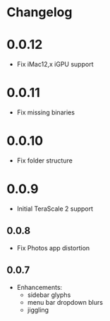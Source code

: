 # Changelog

# 0.0.12
- Fix iMac12,x iGPU support

# 0.0.11
- Fix missing binaries

# 0.0.10
- Fix folder structure

# 0.0.9
- Initial TeraScale 2 support

## 0.0.8

- Fix Photos app distortion

## 0.0.7

- Enhancements:
  - sidebar glyphs
  - menu bar dropdown blurs
  - jiggling